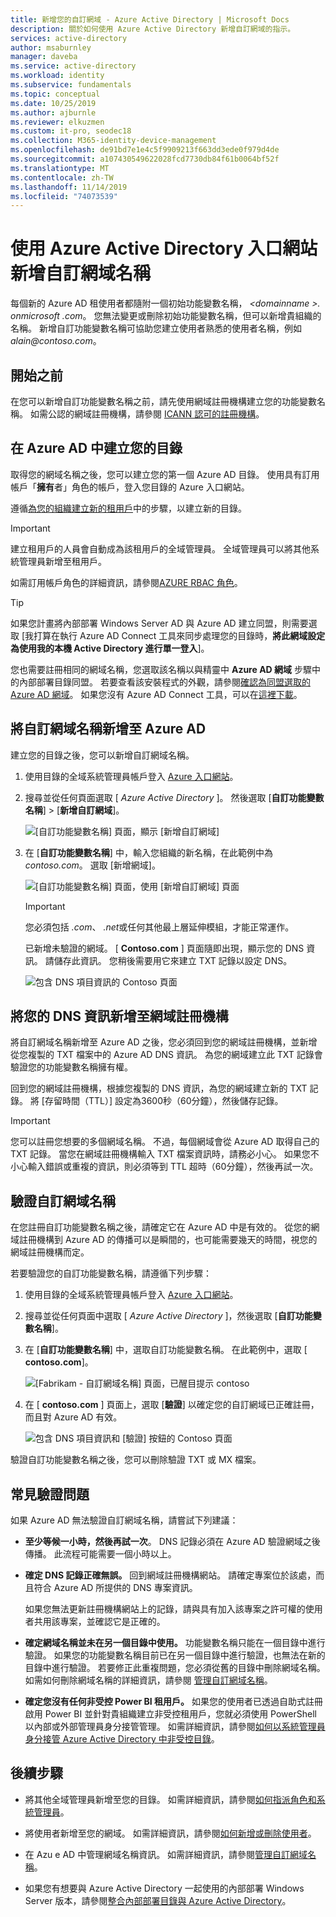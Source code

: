 ```yaml
---
title: 新增您的自訂網域 - Azure Active Directory | Microsoft Docs
description: 關於如何使用 Azure Active Directory 新增自訂網域的指示。
services: active-directory
author: msaburnley
manager: daveba
ms.service: active-directory
ms.workload: identity
ms.subservice: fundamentals
ms.topic: conceptual
ms.date: 10/25/2019
ms.author: ajburnle
ms.reviewer: elkuzmen
ms.custom: it-pro, seodec18
ms.collection: M365-identity-device-management
ms.openlocfilehash: de91bd7e1e4c5f9909213f663dd3ede0f979d4de
ms.sourcegitcommit: a107430549622028fcd7730db84f61b0064bf52f
ms.translationtype: MT
ms.contentlocale: zh-TW
ms.lasthandoff: 11/14/2019
ms.locfileid: "74073539"
---
```

# <a name="add-your-custom-domain-name-using-the-azure-active-directory-portal"></a>使用 Azure Active Directory 入口網站新增自訂網域名稱

每個新的 Azure AD 租使用者都隨附一個初始功能變數名稱， *\<domainname >. onmicrosoft .com*。 您無法變更或刪除初始功能變數名稱，但可以新增貴組織的名稱。 新增自訂功能變數名稱可協助您建立使用者熟悉的使用者名稱，例如*alain\@contoso.com*。

## <a name="before-you-begin"></a>開始之前

在您可以新增自訂功能變數名稱之前，請先使用網域註冊機構建立您的功能變數名稱。 如需公認的網域註冊機構，請參閱 [ICANN 認可的註冊機構](https://www.icann.org/registrar-reports/accredited-list.html)。

## <a name="create-your-directory-in-azure-ad"></a>在 Azure AD 中建立您的目錄

取得您的網域名稱之後，您可以建立您的第一個 Azure AD 目錄。 使用具有訂用帳戶「**擁有**者」角色的帳戶，登入您目錄的 Azure 入口網站。

遵循[為您的組織建立新的租用戶](active-directory-access-create-new-tenant.md#create-a-new-tenant-for-your-organization)中的步驟，以建立新的目錄。

>[!IMPORTANT]
>建立租用戶的人員會自動成為該租用戶的全域管理員。 全域管理員可以將其他系統管理員新增至租用戶。

如需訂用帳戶角色的詳細資訊，請參閱[AZURE RBAC 角色](../../role-based-access-control/rbac-and-directory-admin-roles.md#azure-rbac-roles)。

>[!TIP]
> 如果您計畫將內部部署 Windows Server AD 與 Azure AD 建立同盟，則需要選取 [我打算在執行 Azure AD Connect 工具來同步處理您的目錄時，**將此網域設定為使用我的本機 Active Directory 進行單一登入**]。
>
> 您也需要註冊相同的網域名稱，您選取該名稱以與精靈中 **Azure AD 網域** 步驟中的內部部署目錄同盟。 若要查看該安裝程式的外觀，請參閱[確認為同盟選取的 Azure AD 網域](../hybrid/how-to-connect-install-custom.md#verify-the-azure-ad-domain-selected-for-federation)。 如果您沒有 Azure AD Connect 工具，可以在[這裡下載](https://go.microsoft.com/fwlink/?LinkId=615771)。

## <a name="add-your-custom-domain-name-to-azure-ad"></a>將自訂網域名稱新增至 Azure AD

建立您的目錄之後，您可以新增自訂網域名稱。

1. 使用目錄的全域系統管理員帳戶登入 [Azure 入口網站](https://portal.azure.com/)。

1. 搜尋並從任何頁面選取 [ *Azure Active Directory* ]。 然後選取 [**自訂功能變數名稱**] > [**新增自訂網域**]。

    ![[自訂功能變數名稱] 頁面，顯示 [新增自訂網域]](media/add-custom-domain/add-custom-domain.png)

1. 在 [**自訂功能變數名稱**] 中，輸入您組織的新名稱，在此範例中為*contoso.com*。 選取 [新增網域]。

    ![[自訂功能變數名稱] 頁面，使用 [新增自訂網域] 頁面](media/add-custom-domain/add-custom-domain-blade.png)

    >[!IMPORTANT]
    >您必須包括 *.com*、 *.net*或任何其他最上層延伸模組，才能正常運作。

    已新增未驗證的網域。 [ **Contoso.com** ] 頁面隨即出現，顯示您的 DNS 資訊。 請儲存此資訊。 您稍後需要用它來建立 TXT 記錄以設定 DNS。

    ![包含 DNS 項目資訊的 Contoso 頁面](media/add-custom-domain/contoso-blade-with-dns-info.png)

## <a name="add-your-dns-information-to-the-domain-registrar"></a>將您的 DNS 資訊新增至網域註冊機構

將自訂網域名稱新增至 Azure AD 之後，您必須回到您的網域註冊機構，並新增從您複製的 TXT 檔案中的 Azure AD DNS 資訊。 為您的網域建立此 TXT 記錄會驗證您的功能變數名稱擁有權。

回到您的網域註冊機構，根據您複製的 DNS 資訊，為您的網域建立新的 TXT 記錄。 將 [存留時間（TTL）] 設定為3600秒（60分鐘），然後儲存記錄。

>[!IMPORTANT]
>您可以註冊您想要的多個網域名稱。 不過，每個網域會從 Azure AD 取得自己的 TXT 記錄。 當您在網域註冊機構輸入 TXT 檔案資訊時，請務必小心。 如果您不小心輸入錯誤或重複的資訊，則必須等到 TTL 超時（60分鐘），然後再試一次。

## <a name="verify-your-custom-domain-name"></a>驗證自訂網域名稱

在您註冊自訂功能變數名稱之後，請確定它在 Azure AD 中是有效的。 從您的網域註冊機構到 Azure AD 的傳播可以是瞬間的，也可能需要幾天的時間，視您的網域註冊機構而定。

若要驗證您的自訂功能變數名稱，請遵循下列步驟：

1. 使用目錄的全域系統管理員帳戶登入 [Azure 入口網站](https://portal.azure.com/)。

1. 搜尋並從任何頁面中選取 [ *Azure Active Directory* ]，然後選取 [**自訂功能變數名稱**]。

1. 在 [**自訂功能變數名稱**] 中，選取自訂功能變數名稱。 在此範例中，選取 [ **contoso.com**]。

    ![[Fabrikam - 自訂網域名稱] 頁面，已醒目提示 contoso](media/add-custom-domain/custom-blade-with-contoso-highlighted.png)

1. 在 [ **contoso.com** ] 頁面上，選取 [**驗證**] 以確定您的自訂網域已正確註冊，而且對 Azure AD 有效。

    ![包含 DNS 項目資訊和 [驗證] 按鈕的 Contoso 頁面](media/add-custom-domain/contoso-blade-with-dns-info-verify.png)

驗證自訂功能變數名稱之後，您可以刪除驗證 TXT 或 MX 檔案。

## <a name="common-verification-issues"></a>常見驗證問題

如果 Azure AD 無法驗證自訂網域名稱，請嘗試下列建議：

- **至少等候一小時，然後再試一次**。 DNS 記錄必須在 Azure AD 驗證網域之後傳播。 此流程可能需要一個小時以上。

- **確定 DNS 記錄正確無誤。** 回到網域註冊機構網站。 請確定專案位於該處，而且符合 Azure AD 所提供的 DNS 專案資訊。

  如果您無法更新註冊機構網站上的記錄，請與具有加入該專案之許可權的使用者共用該專案，並確認它是正確的。

- **確定網域名稱並未在另一個目錄中使用。** 功能變數名稱只能在一個目錄中進行驗證。 如果您的功能變數名稱目前已在另一個目錄中進行驗證，也無法在新的目錄中進行驗證。 若要修正此重複問題，您必須從舊的目錄中刪除網域名稱。 如需如何刪除網域名稱的詳細資訊，請參閱 [管理自訂網域名稱](../users-groups-roles/domains-manage.md)。

- **確定您沒有任何非受控 Power BI 租用戶。** 如果您的使用者已透過自助式註冊啟用 Power BI 並針對貴組織建立非受控租用戶，您就必須使用 PowerShell 以內部或外部管理員身分接管管理。 如需詳細資訊，請參閱[如何以系統管理員身分接管 Azure Active Directory 中非受控目錄](../users-groups-roles/domains-admin-takeover.md)。

## <a name="next-steps"></a>後續步驟

- 將其他全域管理員新增至您的目錄。 如需詳細資訊，請參閱[如何指派角色和系統管理員](active-directory-users-assign-role-azure-portal.md)。

- 將使用者新增至您的網域。 如需詳細資訊，請參閱[如何新增或刪除使用者](add-users-azure-active-directory.md)。

- 在 Azu e AD 中管理網域名稱資訊。 如需詳細資訊，請參閱[管理自訂網域名稱](../users-groups-roles/domains-manage.md)。

- 如果您有想要與 Azure Active Directory 一起使用的內部部署 Windows Server 版本，請參閱[整合內部部署目錄與 Azure Active Directory](../connect/active-directory-aadconnect.md)。
